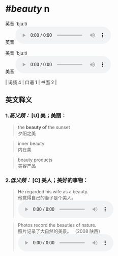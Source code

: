 # ***\#beauty*** n
英音 'bjuːti  
英音
<audio src="./media/beauty-B.aac" controls="controls"></audio>

美音 'bjuːti  
美音
<audio src="./media/beauty.aac" controls="controls"></audio>



| 词频 4 | 口语 1 | 书面 2 |  

英文释义
---
### 1.*高义频：* **[U] 美；美丽：**  

 > the **beauty of** the sunset  
 > 夕阳之美    

 > inner beauty   
 > 内在美    

 > beauty products   
 > 美容产品    

### 2.*低义频：* **[C] 美人；美好的事物：**  

 > He regarded his wife as a beauty.  
 > 他觉得自己的妻子是个美人。    
<audio src="./media/2-beauty.aac" controls="controls"></audio>

 > Photos record the beauties of nature.   
 > 照片记录了大自然的美景。  （2008 陕西）  
<audio src="./media/3-beauty.aac" controls="controls"></audio>



